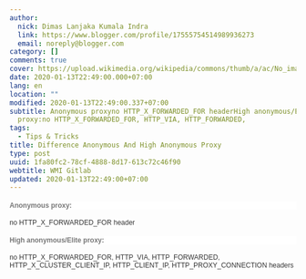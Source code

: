 ```yaml
---
author:
  nick: Dimas Lanjaka Kumala Indra
  link: https://www.blogger.com/profile/17555754514989936273
  email: noreply@blogger.com
category: []
comments: true
cover: https://upload.wikimedia.org/wikipedia/commons/thumb/a/ac/No_image_available.svg/2048px-No_image_available.svg.png
date: 2020-01-13T22:49:00.000+07:00
lang: en
location: ""
modified: 2020-01-13T22:49:00.337+07:00
subtitle: Anonymous proxyno HTTP_X_FORWARDED_FOR headerHigh anonymous/Elite
  proxy:no HTTP_X_FORWARDED_FOR, HTTP_VIA, HTTP_FORWARDED,
tags:
  - Tips & Tricks
title: Difference Anonymous And High Anonymous Proxy
type: post
uuid: 1fa80fc2-78cf-4888-8d17-613c72c46f90
webtitle: WMI Gitlab
updated: 2020-01-13T22:49:00+07:00
---
```


<div dir="ltr" style="text-align: left;" trbidi="on"><h4 style="background-color: white; color: #777777; font-family: Arial, Verdana, sans-serif; font-size: 12px;">Anonymous proxy:</h4><span style="background-color: white; color: #333333; font-family: Arial, Verdana, sans-serif; font-size: 12px;">no HTTP_X_FORWARDED_FOR header</span><br><div style="background-color: white; color: #333333; font-family: Arial, Verdana, sans-serif; font-size: 12px;"></div><div style="background-color: white; color: #333333; font-family: Arial, Verdana, sans-serif; font-size: 12px;"></div><h4 style="background-color: white; color: #777777; font-family: Arial, Verdana, sans-serif; font-size: 12px;">High anonymous/Elite proxy:</h4><span style="background-color: white; color: #333333; font-family: Arial, Verdana, sans-serif; font-size: 12px;">no HTTP_X_FORWARDED_FOR, HTTP_VIA, HTTP_FORWARDED, HTTP_X_CLUSTER_CLIENT_IP, HTTP_CLIENT_IP, HTTP_PROXY_CONNECTION headers</span></div><script>document.querySelectorAll("pre,code");

  pretext.forEach(function (el) {
    el.classList.toggle("notranslate", true);
  });</script>